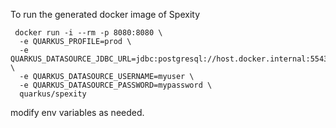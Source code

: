To run the generated docker image of Spexity

```shell
 docker run -i --rm -p 8080:8080 \
  -e QUARKUS_PROFILE=prod \
  -e QUARKUS_DATASOURCE_JDBC_URL=jdbc:postgresql://host.docker.internal:55432/spexity \
  -e QUARKUS_DATASOURCE_USERNAME=myuser \
  -e QUARKUS_DATASOURCE_PASSWORD=mypassword \
  quarkus/spexity
```
modify env variables as needed.
